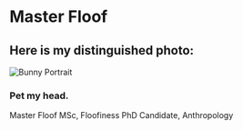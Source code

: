 # Master Floof

## Here is my distinguished photo:
![Bunny Portrait](docs/assets/IMG_7447.JPG)

### Pet my head.

 
  
Master Floof
MSc, Floofiness
PhD Candidate, Anthropology
